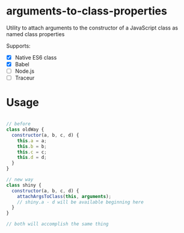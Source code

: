 # arguments-to-class-properties
Utility to attach arguments to the constructor of a JavaScript class as named class properties

Supports:

* [x] Native ES6 class
* [x] Babel
* [ ] Node.js
* [ ] Traceur

# Usage

```js

// before
class oldWay {
  constructor(a, b, c, d) {
    this.a = a;
    this.b = b;
    this.c = c;
    this.d = d;
  }
}

// new way
class shiny {
  constructor(a, b, c, d) {
    attachArgsToClass(this, arguments);
    // shiny.a - d will be available beginning here
  }
}

// both will accomplish the same thing

```
